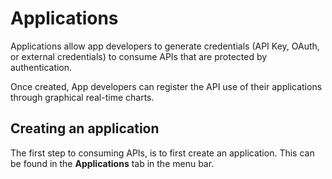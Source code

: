 # Applications

Applications allow app developers to generate credentials (API Key, OAuth, or
external credentials) to consume APIs that are protected by authentication.

Once created, App developers can register the API use of their applications
through graphical real-time charts.

## Creating an application

The first step to consuming APIs, is to first create an application. This can be
found in the **Applications** tab in the menu bar.
